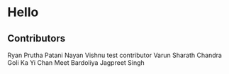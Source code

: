 # Hello

## Contributors

Ryan
Prutha Patani
Nayan
Vishnu
test contributor
Varun
Sharath Chandra Goli
Ka Yi Chan
Meet Bardoliya
Jagpreet Singh
